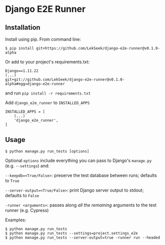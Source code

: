# Django E2E Runner

## Installation
Install using pip. From command line:
```
$ pip install git+https://github.com/LekSeek/django-e2e-runner@v0.1.0-alpha
```
Or add to your project's requirements.txt:
```
Django==1.11.22
(...)
git+git://github.com/LekSeek/django-e2e-runner@v0.1.0-alpha#egg=django-e2e-runner
```
and run
```pip install -r requirements.txt```

Add `django_e2e_runner` to `INSTALLED_APPS`

```
INSTALLED_APPS = [
    (...)
    'django_e2e_runner',
]
```

## Usage
```
$ python manage.py run_tests [options]
```
Optional `options` include everything you can pass to Django's
`manage.py` (e.g. `--settings`) and:

`--keepdb=<True/False>`: preserve the test database between runs;
defaults to `True`

`--server-output=<True/False>`: print Django server output to stdout;
defaults to `False`

`-runner <arguments>`: passes along *all the remaining* arguments to the
test runner (e.g. Cypress)

Examples:
```
$ python manage.py run_tests
$ python manage.py run_tests --settings=project.settings_e2e
$ python manage.py run_tests --server-output=true -runner run --headed
```
